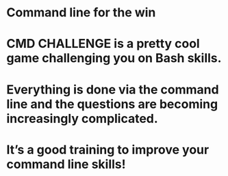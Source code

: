# Command line for the win

# CMD CHALLENGE is a pretty cool game challenging you on Bash skills.
# Everything is done via the command line and the questions are becoming increasingly complicated.
# It’s a good training to improve your command line skills!
